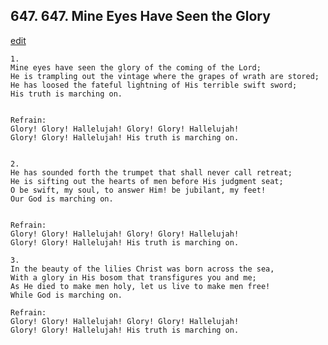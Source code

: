 
## 647.  647. Mine Eyes Have Seen the Glory
[edit](https://docs.google.com/document/d/1yzBWoT%2DWAz%2D3HRRQ2DMrYnp0%2Ds3P0s6i/edit?mode=html)






    1.
    Mine eyes have seen the glory of the coming of the Lord;
    He is trampling out the vintage where the grapes of wrath are stored;
    He has loosed the fateful lightning of His terrible swift sword;
    His truth is marching on.


    Refrain:
    Glory! Glory! Hallelujah! Glory! Glory! Hallelujah!
    Glory! Glory! Hallelujah! His truth is marching on.


    2.
    He has sounded forth the trumpet that shall never call retreat;
    He is sifting out the hearts of men before His judgment seat;
    O be swift, my soul, to answer Him! be jubilant, my feet!
    Our God is marching on.


    Refrain:
    Glory! Glory! Hallelujah! Glory! Glory! Hallelujah!
    Glory! Glory! Hallelujah! His truth is marching on.

    3.
    In the beauty of the lilies Christ was born across the sea,
    With a glory in His bosom that transfigures you and me;
    As He died to make men holy, let us live to make men free!
    While God is marching on.

    Refrain:
    Glory! Glory! Hallelujah! Glory! Glory! Hallelujah!
    Glory! Glory! Hallelujah! His truth is marching on.

